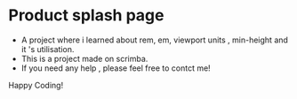 # Product splash page

- A project where i learned about rem, em, viewport units , min-height and it 's utilisation.
- This is a project made on scrimba.
- If you need any help , please feel free to contct me!

Happy Coding!
